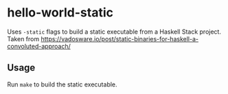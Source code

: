 # hello-world-static

Uses `-static` flags to build a static executable from a Haskell Stack project.
Taken from https://vadosware.io/post/static-binaries-for-haskell-a-convoluted-approach/

## Usage

Run `make` to build the static executable.
